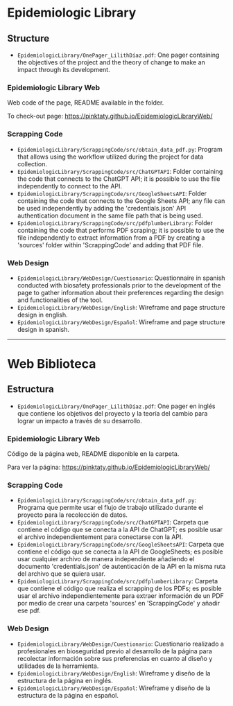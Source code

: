 # Epidemiologic Library

## Structure

- `EpidemiologicLibrary/OnePager_LilithDíaz.pdf`: One pager containing the objectives of the project and the theory of change to make an impact through its development.

### Epidemiologic Library Web

Web code of the page, README available in the folder. 

To check-out page: https://pinktaty.github.io/EpidemiologicLibraryWeb/

### Scrapping Code

- `EpidemiologicLibrary/ScrappingCode/src/obtain_data_pdf.py`: Program that allows using the workflow utilized during the project for data collection.
- `EpidemiologicLibrary/ScrappingCode/src/ChatGPTAPI`: Folder containing the code that connects to the ChatGPT API; it is possible to use the file independently to connect to the API.
- `EpidemiologicLibrary/ScrappingCode/src/GoogleSheetsAPI`: Folder containing the code that connects to the Google Sheets API; any file can be used independently by adding the 'credentials.json' API authentication document in the same file path that is being used.
- `EpidemiologicLibrary/ScrappingCode/src/pdfplumberLibrary`: Folder containing the code that performs PDF scraping; it is possible to use the file independently to extract information from a PDF by creating a 'sources' folder within 'ScrappingCode' and adding that PDF file.

### Web Design

- `EpidemiologicLibrary/WebDesign/Cuestionario`: Questionnaire in spanish conducted with biosafety professionals prior to the development of the page to gather information about their preferences regarding the design and functionalities of the tool.
- `EpidemiologicLibrary/WebDesign/English`: Wireframe and page structure design in english.
- `EpidemiologicLibrary/WebDesign/Español`: Wireframe and page structure design in spanish.

* * *

# Web Biblioteca

## Estructura

- `EpidemiologicLibrary/OnePager_LilithDíaz.pdf`: One pager en inglés que contiene los objetivos del proyecto y la teoría del cambio para lograr un impacto a través de su desarrollo.

### Epidemiologic Library Web

Código de la página web, README disponible en la carpeta.

Para ver la página: https://pinktaty.github.io/EpidemiologicLibraryWeb/

### Scrapping Code

- `EpidemiologicLibrary/ScrappingCode/src/obtain_data_pdf.py`: Programa que permite usar el flujo de trabajo utilizado durante el proyecto para la recolección de datos.
- `EpidemiologicLibrary/ScrappingCode/src/ChatGPTAPI`: Carpeta que contiene el código que se conecta a la API de ChatGPT; es posible usar el archivo independientement para conectarse con la API.
- `EpidemiologicLibrary/ScrappingCode/src/GoogleSheetsAPI`: Carpeta que contiene el código que se conecta a la API de GoogleSheets; es posible usar cualquier archivo de manera independiente añadiendo el documento 'credentials.json' de autenticación de la API en la misma ruta del archivo que se quiera usar.
- `EpidemiologicLibrary/ScrappingCode/src/pdfplumberLibrary`: Carpeta que contiene el código que realiza el scrapping de los PDFs; es posible usar el archivo independientemente para extraer información de un PDF por medio de crear una carpeta 'sources' en 'ScrappingCode' y añadir ese pdf.

### Web Design

- `EpidemiologicLibrary/WebDesign/Cuestionario`: Cuestionario realizado a profesionales en bioseguridad previo al desarrollo de la página para recolectar información sobre sus preferencias en cuanto al diseño y utilidades de la herramienta.
- `EpidemiologicLibrary/WebDesign/English`: Wireframe y diseño de la estructura de la página en inglés.
- `EpidemiologicLibrary/WebDesign/Español`: Wireframe y diseño de la estructura de la página en español.
